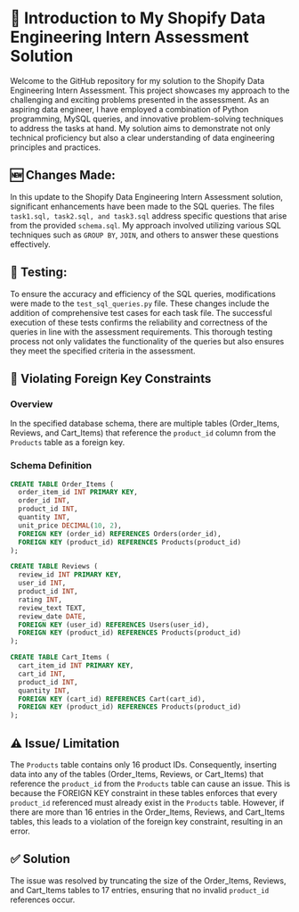 
# 🤗 Introduction to My Shopify Data Engineering Intern Assessment Solution

Welcome to the GitHub repository for my solution to the Shopify Data Engineering Intern Assessment. This project showcases my approach to the challenging and exciting problems presented in the assessment. As an aspiring data engineer, I have employed a combination of Python programming, MySQL queries, and innovative problem-solving techniques to address the tasks at hand. My solution aims to demonstrate not only technical proficiency but also a clear understanding of data engineering principles and practices. 

## 🆕 Changes Made:
In this update to the Shopify Data Engineering Intern Assessment solution, significant enhancements have been made to the SQL queries. The files `task1.sql, task2.sql, and task3.sql` address specific questions that arise from the provided `schema.sql`. My approach involved utilizing various SQL techniques such as `GROUP BY`, `JOIN`, and others to answer these questions effectively.

## 🧪 Testing:
To ensure the accuracy and efficiency of the SQL queries, modifications were made to the `test_sql_queries.py` file. These changes include the addition of comprehensive test cases for each task file. The successful execution of these tests confirms the reliability and correctness of the queries in line with the assessment requirements. This thorough testing process not only validates the functionality of the queries but also ensures they meet the specified criteria in the assessment.

## 🔑 Violating Foreign Key Constraints

### Overview
In the specified database schema, there are multiple tables (Order_Items, Reviews, and Cart_Items) that reference the `product_id` column from the `Products` table as a foreign key.

### Schema Definition
```sql
CREATE TABLE Order_Items (
  order_item_id INT PRIMARY KEY,
  order_id INT,
  product_id INT,
  quantity INT,
  unit_price DECIMAL(10, 2),
  FOREIGN KEY (order_id) REFERENCES Orders(order_id),
  FOREIGN KEY (product_id) REFERENCES Products(product_id)
);

CREATE TABLE Reviews (
  review_id INT PRIMARY KEY,
  user_id INT,
  product_id INT,
  rating INT,
  review_text TEXT,
  review_date DATE,
  FOREIGN KEY (user_id) REFERENCES Users(user_id),
  FOREIGN KEY (product_id) REFERENCES Products(product_id)
);

CREATE TABLE Cart_Items (
  cart_item_id INT PRIMARY KEY,
  cart_id INT,
  product_id INT,
  quantity INT,
  FOREIGN KEY (cart_id) REFERENCES Cart(cart_id),
  FOREIGN KEY (product_id) REFERENCES Products(product_id)
);
```

## ⚠️ Issue/ Limitation
The `Products` table contains only 16 product IDs. Consequently, inserting data into any of the tables (Order_Items, Reviews, or Cart_Items) that reference the `product_id` from the `Products` table can cause an issue. This is because the FOREIGN KEY constraint in these tables enforces that every `product_id` referenced must already exist in the `Products` table. However, if there are more than 16 entries in the Order_Items, Reviews, and Cart_Items tables, this leads to a violation of the foreign key constraint, resulting in an error.

## ✅ Solution
The issue was resolved by truncating the size of the Order_Items, Reviews, and Cart_Items tables to 17 entries, ensuring that no invalid `product_id` references occur.